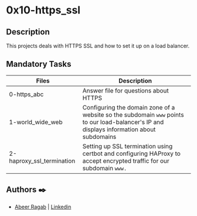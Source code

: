 # 0x10-https_ssl

## Description

This projects deals with HTTPS SSL and how to set it up on a load balancer.

## Mandatory Tasks

| Files | Description |
| ----- | ----------- |
| 0-https_abc | Answer file for questions about HTTPS |
| 1-world_wide_web | Configuring the domain zone of a website so the subdomain `www` points to our load-balancer's IP and displays information about subdomains |
| 2-haproxy_ssl_termination | Setting up SSL termination using certbot and configuring HAProxy to accept encrypted traffic for our subdomain `www.` |

## Authors :black_nib:

- [Abeer Ragab](https://github.com/Abeer-M-Ali) | [Linkedin](https://www.linkedin.com/in/abeer-ragab-b25872260/)